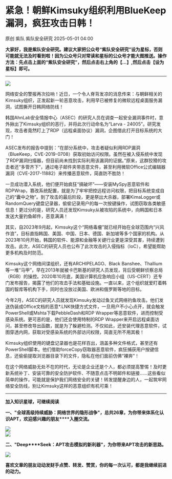 #  紧急！朝鲜Kimsuky组织利用BlueKeep漏洞，疯狂攻击日韩！   
原创 紫队  紫队安全研究   2025-05-01 04:00  
  
**大家好，我是紫队安全研究。建议大家把公众号“紫队安全研究”设为星标，否则可能就无法及时看到啦！因为公众号只对常读和星标的公众号才能大图推送。操作方法：先点击上面的“紫队安全研究”，然后点击右上角的【...】,然后点击【设为星标】即可。**  
  
****  
![](https://mmbiz.qpic.cn/mmbiz_png/sUKKZDdVP8SCmOpsuH4wtmWCI3rzpqoMX5UHXBlxPaJmiaHibQdciaSdCfvHdDiavDHdaYMGGuhIuFTYFADwFoicBIg/640?wx_fmt=png&from=appmsg "")  
  
网络安全的警报再次拉响！近日，一个令人脊背发凉的消息传来：与朝鲜相关的Kimsuky组织，正发起新一轮恶意攻击，利用早已被修复的微软远程桌面服务漏洞，试图撕开日韩网络防线！  
  
  
韩国AhnLab安全情报中心（ASEC）的研究人员在调查一起安全漏洞事件时，意外揪出了Kimsuky组织的恶行，并将此次行动命名为“Larva - 24005”。研究发现，攻击者竟然盯上了RDP（远程桌面协议）漏洞，企图借此打开目标系统的大门！  
  
  
ASEC发布的报告中提到：“在部分系统中，攻击者疑似利用RDP漏洞（BlueKeep，CVE-2019-0708）获取初始访问权限。虽然在被入侵系统中发现了RDP漏洞扫描器，但目前尚未找到实际利用该漏洞的证据。”原来，这群狡猾的攻击者还“多管齐下”，通过电子邮件夹带恶意文件，甚至利用微软Office公式编辑器漏洞（CVE-2017-11882）来传播恶意软件，简直防不胜防！  
  
  
一旦成功潜入系统，他们便开始疯狂“搞破坏”——安装MySpy恶意软件和RDPWrap，篡改系统配置，就是为了牢牢把控远程访问权限，把目标系统变成自己的“囊中之物”。到了攻击的最后阶段，更是祭出大杀器，部署KimaLogger或RandomQuery键盘记录器，偷偷记录用户的每一次按键操作，试图窃取各类敏感信息！更过分的是，研究人员还发现Kimsuky从被攻陷的系统中，向韩国和日本发送大量钓鱼邮件，恶意满满！  
  
  
其实，自2023年9月起，Kimsuky这个“网络毒瘤”就已经开始在全球范围内“兴风作浪”，目标直指韩国、美国、中国、日本、德国、新加坡等多个国家的机构。从2023年10月开始，韩国的软件、能源和金融等关键行业更是深受其害，持续遭到攻击。此次，ASEC的研究人员也公布了此次攻击的入侵指标（IoC），希望能帮助更多机构及时防范。  
  
  
Kimsuky这个网络间谍组织，还有ARCHIPELAGO、Black Banshee、Thallium等一堆“马甲”，早在2013年就被卡巴斯基的研究人员发现，背后受朝鲜侦察总局（RGB）的操控。2020年10月底，美国计算机应急响应小组（US-CERT）还专门发布报告，揭露了他们的攻击手法和基础设施。一直以来，这个组织就爱盯着韩国的智库等机构下手，同时也没放过美国、欧洲和俄罗斯等地的目标。  
  
  
今年2月，ASEC的研究人员就发现Kimsuky发动过鱼叉式网络钓鱼攻击。他们发送伪装成Office文档的恶意*.LNK快捷方式文件，一旦用户不小心点开，就会触发PowerShell或Mshta下载PebbleDash和RDP Wrapper等恶意软件，进而控制受感染系统。更可恶的是，他们还会使用特制的RDP Wrapper来开启远程桌面访问，甚至修改导出函数，就是为了躲避检测。不仅如此，还安装代理恶意软件，试图穿透内网，获取对受感染系统的外部访问权限，简直无所不用其极！  
  
  
Kimsuky组织使用的键盘记录器也是花样百出，涵盖多种文件格式，甚至还有PowerShell脚本。他们借助forceCopy窃取器恶意软件，疯狂捕获用户按键信息，还偷偷提取浏览器目录下的文件，隐私在他们面前仿佛“裸奔”！  
  
  
在这个网络威胁无处不在的时代，无论是企业还是个人，都必须提高警惕！及时更新系统补丁、安装可靠的安全防护软件、不随意点击不明邮件和链接……这些看似简单的操作，可能就是保护我们网络安全的关键！转发提醒身边的人，一起筑牢网络安全防线，别让Kimsuky这样的恶意组织有机可乘！   
  
****  
**加入知识星球，可继续阅读**  
  
**一、"全球高级持续威胁：网络世界的隐形战争"，总共26章，为你带来体系化认识APT，欢迎感兴趣的朋友****入圈交流。**  
  
![](https://mmbiz.qpic.cn/mmbiz_jpg/sUKKZDdVP8RRAic0GwkHmSw2QZes8kK1AfysU8oPBib56yJpTWxmMuHRQBk3DHtibEASDuO7FTia8jIpeYtMFicBy5A/640?wx_fmt=jpeg "")  
![](https://mmbiz.qpic.cn/mmbiz_png/sUKKZDdVP8Sm53HIUuI9RNR5Vpk1TWmpt3dw7icrMOJchapl0qTHsxVnXHyicBmV2kNlgpt3WLGLgdBJKrWiaUGicw/640?wx_fmt=png&from=appmsg "")  
  
**二、"Deep****Seek：APT攻击模拟的新利器"，为你带来APT攻击的新思路。**  
  
![](https://mmbiz.qpic.cn/mmbiz_png/sUKKZDdVP8SmEmOb6eVreW81Qh8DCAQvT2jLpI7JoYFWHibP6wCCI2AicqKAgbc4GzoAafviavpdxGjBqGrs1nlibQ/640?wx_fmt=png&from=appmsg "")  
  
  
**喜欢文章的朋友动动发财手点赞、转发、赞赏，你的每一次认可，都是我继续前进的动力。**  
  
  
  
  
